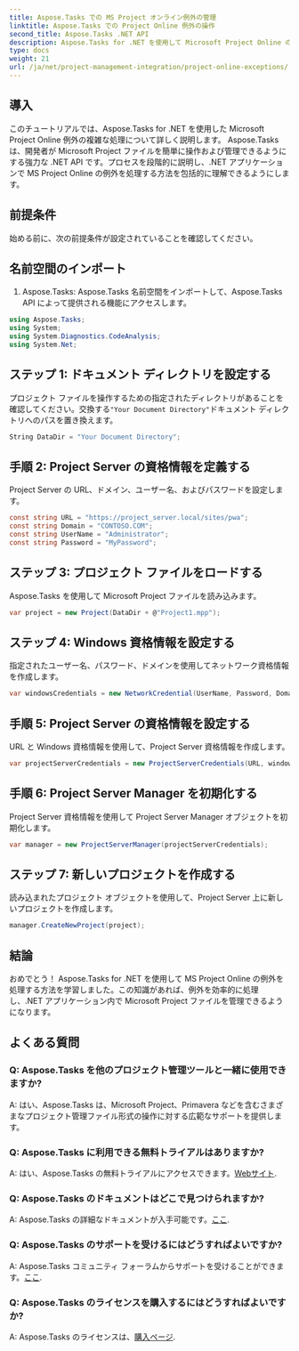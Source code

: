 ```yaml
---
title: Aspose.Tasks での MS Project オンライン例外の管理
linktitle: Aspose.Tasks での Project Online 例外の操作
second_title: Aspose.Tasks .NET API
description: Aspose.Tasks for .NET を使用して Microsoft Project Online の例外をシームレスに処理する方法を学びます。効果的なプロジェクト管理のためのステップバイステップのチュートリアル。
type: docs
weight: 21
url: /ja/net/project-management-integration/project-online-exceptions/
---
```

## 導入
このチュートリアルでは、Aspose.Tasks for .NET を使用した Microsoft Project Online 例外の複雑な処理について詳しく説明します。 Aspose.Tasks は、開発者が Microsoft Project ファイルを簡単に操作および管理できるようにする強力な .NET API です。プロセスを段階的に説明し、.NET アプリケーションで MS Project Online の例外を処理する方法を包括的に理解できるようにします。
## 前提条件
始める前に、次の前提条件が設定されていることを確認してください。

## 名前空間のインポート
1. Aspose.Tasks: Aspose.Tasks 名前空間をインポートして、Aspose.Tasks API によって提供される機能にアクセスします。
```csharp
using Aspose.Tasks;
using System;
using System.Diagnostics.CodeAnalysis;
using System.Net;

```

## ステップ 1: ドキュメント ディレクトリを設定する
プロジェクト ファイルを操作するための指定されたディレクトリがあることを確認してください。交換する`"Your Document Directory"`ドキュメント ディレクトリへのパスを置き換えます。
```csharp
String DataDir = "Your Document Directory";
```
## 手順 2: Project Server の資格情報を定義する
Project Server の URL、ドメイン、ユーザー名、およびパスワードを設定します。
```csharp
const string URL = "https://project_server.local/sites/pwa";
const string Domain = "CONTOSO.COM";
const string UserName = "Administrator";
const string Password = "MyPassword";
```
## ステップ 3: プロジェクト ファイルをロードする
Aspose.Tasks を使用して Microsoft Project ファイルを読み込みます。
```csharp
var project = new Project(DataDir + @"Project1.mpp");
```
## ステップ 4: Windows 資格情報を設定する
指定されたユーザー名、パスワード、ドメインを使用してネットワーク資格情報を作成します。
```csharp
var windowsCredentials = new NetworkCredential(UserName, Password, Domain);
```
## 手順 5: Project Server の資格情報を設定する
URL と Windows 資格情報を使用して、Project Server 資格情報を作成します。
```csharp
var projectServerCredentials = new ProjectServerCredentials(URL, windowsCredentials);
```
## 手順 6: Project Server Manager を初期化する
Project Server 資格情報を使用して Project Server Manager オブジェクトを初期化します。
```csharp
var manager = new ProjectServerManager(projectServerCredentials);
```
## ステップ 7: 新しいプロジェクトを作成する
読み込まれたプロジェクト オブジェクトを使用して、Project Server 上に新しいプロジェクトを作成します。
```csharp
manager.CreateNewProject(project);
```

## 結論
おめでとう！ Aspose.Tasks for .NET を使用して MS Project Online の例外を処理する方法を学習しました。この知識があれば、例外を効率的に処理し、.NET アプリケーション内で Microsoft Project ファイルを管理できるようになります。
## よくある質問
### Q: Aspose.Tasks を他のプロジェクト管理ツールと一緒に使用できますか?
A: はい、Aspose.Tasks は、Microsoft Project、Primavera などを含むさまざまなプロジェクト管理ファイル形式の操作に対する広範なサポートを提供します。
### Q: Aspose.Tasks に利用できる無料トライアルはありますか?
 A: はい、Aspose.Tasks の無料トライアルにアクセスできます。[Webサイト](https://releases.aspose.com/).
### Q: Aspose.Tasks のドキュメントはどこで見つけられますか?
 A: Aspose.Tasks の詳細なドキュメントが入手可能です。[ここ](https://reference.aspose.com/tasks/net/).
### Q: Aspose.Tasks のサポートを受けるにはどうすればよいですか?
 A: Aspose.Tasks コミュニティ フォーラムからサポートを受けることができます。[ここ](https://forum.aspose.com/c/tasks/15).
### Q: Aspose.Tasks のライセンスを購入するにはどうすればよいですか?
 A: Aspose.Tasks のライセンスは、[購入ページ](https://purchase.aspose.com/buy).